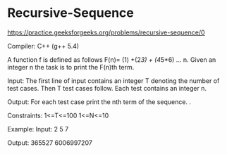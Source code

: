 # Recursive-Sequence

https://practice.geeksforgeeks.org/problems/recursive-sequence/0

Compiler: C++ (g++ 5.4)

A function f is defined as follows F(n)= (1) +(2*3) + (4*5*6) ... n. Given an integer n the task is to print the F(n)th term.

Input:
The first line of input contains an integer T denoting the number of test cases. Then T test cases follow. Each test contains an integer n.

Output:
For each test case print the nth term of the sequence. .

Constraints:
1<=T<=100
1<=N<=10

Example:
Input:
2
5
7

Output:
365527
6006997207
